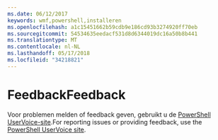 ```yaml
---
ms.date: 06/12/2017
keywords: wmf,powershell,installeren
ms.openlocfilehash: a1c15451662b59cdb9e186cd93b3274920ff70eb
ms.sourcegitcommit: 54534635eedacf531d8d6344019dc16a50b8b441
ms.translationtype: MT
ms.contentlocale: nl-NL
ms.lasthandoff: 05/17/2018
ms.locfileid: "34218821"
---
```

# <a name="feedback"></a><span data-ttu-id="4823a-102">Feedback</span><span class="sxs-lookup"><span data-stu-id="4823a-102">Feedback</span></span>
<span data-ttu-id="4823a-103">Voor problemen melden of feedback geven, gebruikt u de [PowerShell UserVoice-site](http://windowsserver.uservoice.com/forums/301869-powershell).</span><span class="sxs-lookup"><span data-stu-id="4823a-103">For reporting issues or providing feedback, use the [PowerShell UserVoice site](http://windowsserver.uservoice.com/forums/301869-powershell).</span></span>
